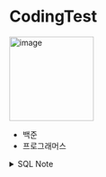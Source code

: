 # CodingTest


<img width="150" alt="image" src="https://github.com/JINEUNYOUNG/CodingTest/assets/131138113/b151ae14-ab96-4844-8e1a-cada63aed970"> 

  - 백준  
  - 프로그래머스


<details>
  <summary>SQL Note</summary>   


> 언어 : SQL(Oracle)  
> 문제수 : **76 문제(완료)**  
> 학습기간 : 2023.11.07~11.09  

### 1~23시까지 모든 시간을 나타내도록 해보자

https://school.programmers.co.kr/learn/courses/30/lessons/59413#qna

- with절로 allhours(0~23) 정의 → allhours와 animal_outs를  join

```sql
WITH AllHours AS (
SELECT LEVEL - 1 AS HOUR  --1부터 24를 생성하고 -1해서 0~23 만들기
FROM dual
CONNECT BY LEVEL <= 24 --레벨이 1에서 24까지의 값을 가질 때까지 계층적으로 행을 생성
)
SELECT AllHours.HOUR, COUNT(animal_outs.datetime) AS count
FROM AllHours
LEFT JOIN animal_outs ON AllHours.HOUR = EXTRACT(HOUR FROM CAST(animal_outs.DATETIME AS TIMESTAMP))
GROUP BY AllHours.HOUR
ORDER BY AllHours.HOUR;
```

### null인 경우에 다른 값으로 치환

NVL : **`NVL`** 함수는 인자값이 NULL이 아니면 인자값을 반환하고, NULL이면 **`2`번째 인수**를 반환

```sql
SELECT 
    WAREHOUSE_ID,
    WAREHOUSE_NAME,
    ADDRESS,
    NVL(FREEZER_YN, 'N') AS FREEZER_YN --이부분
FROM 
    FOOD_WAREHOUSE
WHERE 
    ADDRESS LIKE '경기도%'
ORDER BY 
    WAREHOUSE_ID;
```

### 정렬 후에 상위 3개만 뽑기

여기서 주의점! → where rownum < 4 로는 할 수 없다 
(order by로 정렬되기 전에 뽑아버리기 때문에)

```sql
SELECT
B.FLAVOR
FROM FIRST_HALF A RIGHT OUTER JOIN JULY B
ON A.SHIPMENT_ID = B.SHIPMENT_ID
AND A.FLAVOR = B.FLAVOR
GROUP BY B.FLAVOR
ORDER BY
SUM(A.TOTAL_ORDER) + SUM(B.TOTAL_ORDER) DESC
FETCH FIRST 3 ROWS ONLY
```

### case 써보기

```sql
CASE
WHEN (end_date - start_date) + 1 >= 30 THEN '장기 대여'
ELSE '단기 대여'
END AS rent_type
```

### extract 써보기

```sql
select systimestamp,
extract (year from systimestamp) as year,
extract (month from systimestamp) as month,
extract (day from systimestamp) as day,
extract (hour from systimestamp) as hour,
extract (minute from systimestamp) as minute,
extract (second from systimestamp) as second
from dual;
```

### to_char

: ‘99990.0’ 0이 없어도 표현해준다. 

```sql
SELECT car_id, TO_CHAR(AVERAGE_DURATION, '99990.0') AS AVERAGE_DURATION
FROM (
SELECT car_id, AVG(end_date - start_date) AS AVERAGE_DURATION
FROM CAR_RENTAL_COMPANY_RENTAL_HISTORY
GROUP BY car_id
)
WHERE AVERAGE_DURATION >= 7
ORDER BY AVERAGE_DURATION DESC, car_id DESC;
```

### 예약어에는 “”

: 작은따옴표가 기본이나 예약어로 쓸때는 꼭 “”로 해줘야한다 

```sql
-- 코드를 입력하세요
SELECT ORDER_ID	,PRODUCT_ID	,OUT_DATE,	
case 
when cast(OUT_DATE as timestamp) < to_date('2022-05-01','YYYY-MM-DD') then '출고완료'
else '출고미정'
end as "출고여부"
from FOOD_ORDER
```

### group by 문제

살짝 헷갈렸다. 0과 1로 라벨링해서 sum으로 검증하는 방식으로 해결

https://school.programmers.co.kr/learn/courses/30/lessons/157340#qna

```sql
SELECT CAR_ID, CASE WHEN AP = 0 THEN '대여 가능' ELSE '대여중' END AS AVAILABILITY
FROM (SELECT CAR_ID, 
             SUM(CASE WHEN TO_DATE('2022-10-16', 'YYYY-MM-DD') 
                 BETWEEN START_DATE AND END_DATE THEN 1 ELSE 0 END) AS AP
        FROM CAR_RENTAL_COMPANY_RENTAL_HISTORY
        GROUP BY CAR_ID
    ) --여기서 그룹화하고 0(미대여)과 1(대여중)로 나눈 뒤 sum. 하나라도 대여중이 있으면 1이 되는 방식  
ORDER BY CAR_ID DESC; --밖에서 라벨링 char로 바꿔줌 
```

### 문자열 연결

concat (인자 2개) 또는 || (인자 여럿)

```sql
--제일 간단
a.city || a.STREET_ADDRESS1 || a.STREET_ADDRESS2 AS "전체주소"

--concat 중첩
CONCAT(CONCAT(a.city, a.STREET_ADDRESS1), a.STREET_ADDRESS2) AS "전체주소"

</details>
```
